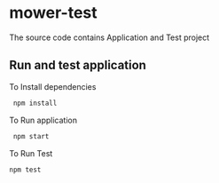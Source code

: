 # mower-test
The source code contains Application and Test project

## Run and test application

To Install dependencies
```bash
 npm install 
``` 

To Run application

```bash
 npm start 
```

To Run Test 

```bash
npm test 
```


